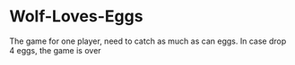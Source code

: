 # Wolf-Loves-Eggs

The game for one player, need to catch as much as can eggs. In case drop 4 eggs, the game is over
